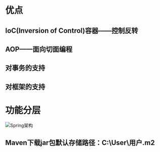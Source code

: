 # 优点
## IoC(Inversion of Control)容器——控制反转
## AOP——面向切面编程
## 对事务的支持
## 对框架的支持
# 功能分层
![Spring架构](https://image.baidu.com/search/detail?ct=503316480&z=0&ipn=d&word=spring%E6%9E%B6%E6%9E%84%E5%9B%BE&step_word=&hs=2&pn=4&spn=0&di=52664399370&pi=0&rn=1&tn=baiduimagedetail&is=0%2C0&istype=0&ie=utf-8&oe=utf-8&in=&cl=2&lm=-1&st=undefined&cs=2872379592%2C3660767733&os=2669888253%2C3119978349&simid=4255039413%2C921400208&adpicid=0&lpn=0&ln=1890&fr=&fmq=1552664865546_R&fm=&ic=undefined&s=undefined&hd=undefined&latest=undefined&copyright=undefined&se=&sme=&tab=0&width=undefined&height=undefined&face=undefined&ist=&jit=&cg=&bdtype=0&oriquery=&objurl=http%3A%2F%2Fstatic.oschina.net%2Fuploads%2Fspace%2F2015%2F0610%2F195613_1Hd4_118507.png&fromurl=ippr_z2C%24qAzdH3FAzdH3Fooo_z%26e3Bwtvijg2x7_z%26e3Bv54AzdH3F3wewAzdH3F8ncl888_z%26e3Bip4&gsm=0&rpstart=0&rpnum=0&islist=&querylist=&force=undefined)
## Maven下载jar包默认存储路径：C:\User\用户\.m2
